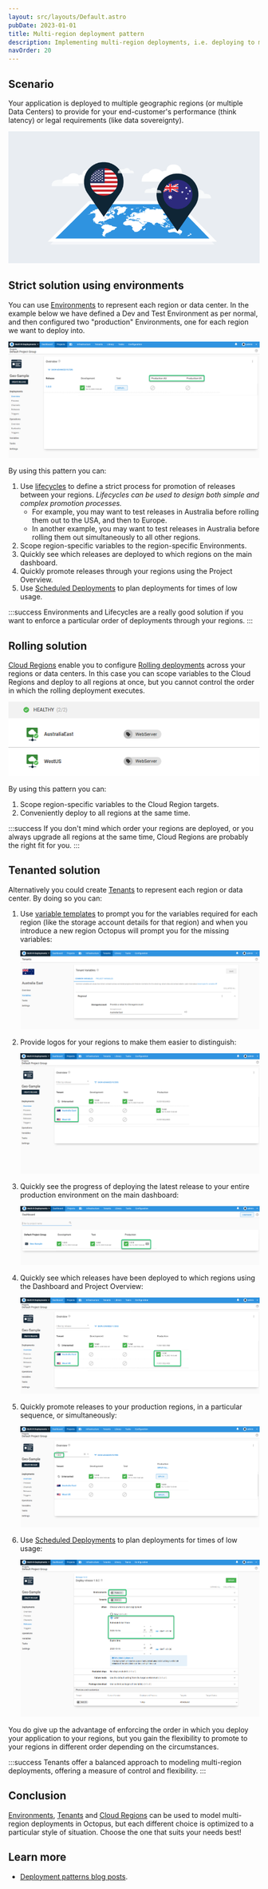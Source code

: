 ```yaml
---
layout: src/layouts/Default.astro
pubDate: 2023-01-01
title: Multi-region deployment pattern
description: Implementing multi-region deployments, i.e. deploying to multiple geographic regions, with Octopus.
navOrder: 20
---
```


## Scenario

Your application is deployed to multiple geographic regions (or multiple Data Centers) to provide for your end-customer's performance (think latency) or legal requirements (like data sovereignty).

![](images/5865791.png "width=500")

## Strict solution using environments

You can use [Environments](/docs/infrastructure/environments/) to represent each region or data center. In the example below we have defined a Dev and Test Environment as per normal, and then configured two "production" Environments, one for each region we want to deploy into.

![](images/multi-tenant-region.png "width=500")

By using this pattern you can:

1. Use [lifecycles](/docs/releases/lifecycles/) to define a strict process for promotion of releases between your regions. *Lifecycles can be used to design both simple and complex promotion processes.*
    * For example, you may want to test releases in Australia before rolling them out to the USA, and then to Europe.
    * In another example, you may want to test releases in Australia before rolling them out simultaneously to all other regions.
2. Scope region-specific variables to the region-specific Environments.
3. Quickly see which releases are deployed to which regions on the main dashboard.
4. Quickly promote releases through your regions using the Project Overview.
5. Use [Scheduled Deployments](/docs/releases/#scheduling-a-deployment) to plan deployments for times of low usage.

:::success
Environments and Lifecycles are a really good solution if you want to enforce a particular order of deployments through your regions.
:::

## Rolling solution

[Cloud Regions](/docs/infrastructure/deployment-targets/cloud-regions/) enable you to configure [Rolling deployments](/docs/deployments/patterns/rolling-deployments/) across your regions or data centers. In this case you can scope variables to the Cloud Regions and deploy to all regions at once, but you cannot control the order in which the rolling deployment executes.

![](images/production.png "width=500")

By using this pattern you can:

1. Scope region-specific variables to the Cloud Region targets.
2. Conveniently deploy to all regions at the same time.

:::success
If you don't mind which order your regions are deployed, or you always upgrade all regions at the same time, Cloud Regions are probably the right fit for you.
:::

## Tenanted solution

Alternatively you could create [Tenants](/docs/tenants/) to represent each region or data center. By doing so you can:

1. Use [variable templates](/docs/projects/variables/variable-templates/) to prompt you for the variables required for each region (like the storage account details for that region) and when you introduce a new region Octopus will prompt you for the missing variables:

    ![](images/australiavariables.png "width=500")

2. Provide logos for your regions to make them easier to distinguish:

    ![](images/tenantlogs.png "width=500")

3. Quickly see the progress of deploying the latest release to your entire production environment on the main dashboard:

    ![](images/dashboard.png "width=500")

4. Quickly see which releases have been deployed to which regions using the Dashboard and Project Overview:

    ![](images/projectdashboard.png "width=500")

5. Quickly promote releases to your production regions, in a particular sequence, or simultaneously:

    ![](images/projectdashboardrelease.png "width=500")

6. Use [Scheduled Deployments](/docs/releases/#scheduling-a-deployment) to plan deployments for times of low usage:

    ![](images/scheduleddeployment.png "width=500")

You do give up the advantage of enforcing the order in which you deploy your application to your regions, but you gain the flexibility to promote to your regions in different order depending on the circumstances.

:::success
Tenants offer a balanced approach to modeling multi-region deployments, offering a measure of control and flexibility.
:::

## Conclusion

[Environments](/docs/infrastructure/environments/), [Tenants](/docs/tenants/) and [Cloud Regions](/docs/infrastructure/deployment-targets/cloud-regions/) can be used to model multi-region deployments in Octopus, but each different choice is optimized to a particular style of situation. Choose the one that suits your needs best!

## Learn more

- [Deployment patterns blog posts](https://octopus.com/blog/tag/Deployment%20Patterns).
